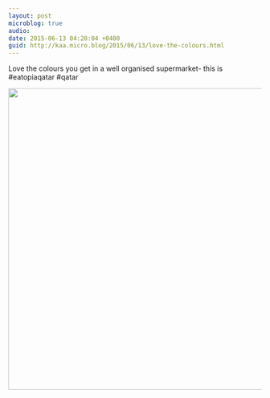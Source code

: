 ```yaml
---
layout: post
microblog: true
audio: 
date: 2015-06-13 04:20:04 +0400
guid: http://kaa.micro.blog/2015/06/13/love-the-colours.html
---
```

Love the colours you get in a well organised supermarket- this is #eatopiaqatar #qatar

<img src="https://www.kaa.bz/uploads/2018/3cd7c08a0e.jpg" width="600" height="600" />
